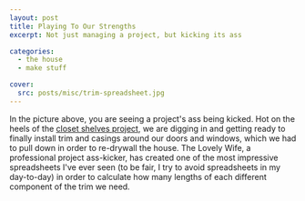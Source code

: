 ```yaml
---
layout: post
title: Playing To Our Strengths
excerpt: Not just managing a project, but kicking its ass

categories:
  - the house
  - make stuff

cover:
  src: posts/misc/trim-spreadsheet.jpg
---
```


In the picture above, you are seeing a project's ass being kicked. Hot on the heels of the [closet shelves project][shelves], we are digging in and getting ready to finally install trim and casings around our doors and windows, which we had to pull down in order to re-drywall the house.  The Lovely Wife, a professional project ass-kicker, has created one of the most impressive spreadsheets I've ever seen (to be fair, I try to avoid spreadsheets in my day-to-day) in order to calculate how many lengths of each different component of the trim we need. 

[shelves]: "/the-house/make-stuff/2014/12/21/closet-shelves"